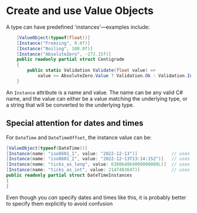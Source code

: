 # Create and use Value Objects

A type can have predefined 'instances'—examples include:

```c#
    [ValueObject(typeof(float))]
    [Instance("Freezing", 0.0f)]
    [Instance("Boiling", 100.0f)]
    [Instance("AbsoluteZero", -273.15f)]
    public readonly partial struct Centigrade
    {
        public static Validation Validate(float value) =>
            value >= AbsoluteZero.Value ? Validation.Ok : Validation.Invalid("Cannot be colder than absolute zero");
    }
```

An `Instance` attribute is a name and value. The name can be any valid C# name, and the value can either be a value
matching the underlying type, or a string that will be converted to the underlying type.

## Special attention for dates and times

For `DateTime` and `DateTimeOffset`, the instance value can be:

```c#
[ValueObject(typeof(DateTime))]
[Instance(name: "iso8601_1", value: "2022-12-13")]             // uses `.Parse` using `RoundTripKind` - will be a local date
[Instance(name: "iso8601_2", value: "2022-12-13T13:14:15Z")]   // uses `.Parse` using `RoundTripKind`
[Instance(name: "ticks_as_long", value: 638064864000000000L)]  // uses ticks as UTC
[Instance(name: "ticks_as_int", value: 2147483647)]            // uses ticks as UTC
public readonly partial struct DateTimeInstances
{
}
```

Even though you _can_ specify dates and times like this, it is probably better to specify them explicitly to avoid confusion